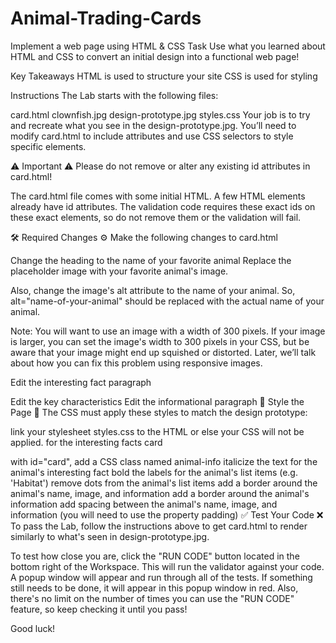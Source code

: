# Animal-Trading-Cards
Implement a web page using HTML &amp; CSS 
Task
Use what you learned about HTML and CSS to convert an initial design into a functional web page!

Key Takeaways
HTML is used to structure your site
CSS is used for styling
 
Instructions
The Lab starts with the following files:

card.html
clownfish.jpg
design-prototype.jpg
styles.css
Your job is to try and recreate what you see in the design-prototype.jpg. You’ll need to modify card.html to include attributes and use CSS selectors to style specific elements.

⚠️ Important ⚠️
Please do not remove or alter any existing id attributes in card.html!

The card.html file comes with some initial HTML. A few HTML elements already have id attributes. The validation code requires these exact ids on these exact elements, so do not remove them or the validation will fail.

🛠 Required Changes ⚙️
Make the following changes to card.html

Change the heading to the name of your favorite animal
Replace the placeholder image with your favorite animal's image.

Also, change the image's alt attribute to the name of your animal. So, alt="name-of-your-animal" should be replaced with the actual name of your animal.

Note: You will want to use an image with a width of 300 pixels. If your image is larger, you can set the image's width to 300 pixels in your CSS, but be aware that your image might end up squished or distorted. Later, we’ll talk about how you can fix this problem using responsive images.

Edit the interesting fact paragraph

Edit the key characteristics
Edit the informational paragraph
💃 Style the Page 🕺
The CSS must apply these styles to match the design prototype:

link your stylesheet styles.css to the HTML or else your CSS will not be applied.
for the interesting facts card <div> with id="card", add a CSS class named animal-info
italicize the text for the animal's interesting fact
bold the labels for the animal's list items (e.g. 'Habitat')
remove dots from the animal's list items
add a border around the animal's name, image, and information
add a border around the animal's information
add spacing between the animal's name, image, and information (you will need to use the property padding)
✅ Test Your Code ❌
To pass the Lab, follow the instructions above to get card.html to render similarly to what's seen in design-prototype.jpg.

To test how close you are, click the "RUN CODE" button located in the bottom right of the Workspace. This will run the validator against your code. A popup window will appear and run through all of the tests. If something still needs to be done, it will appear in this popup window in red. Also, there's no limit on the number of times you can use the "RUN CODE" feature, so keep checking it until you pass!

Good luck!

